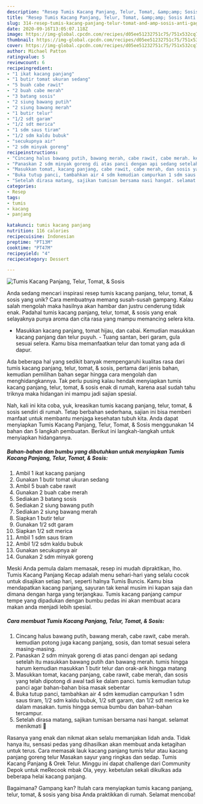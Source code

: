 ```yaml
---
description: "Resep Tumis Kacang Panjang, Telur, Tomat, &amp;amp; Sosis Anti Gagal"
title: "Resep Tumis Kacang Panjang, Telur, Tomat, &amp;amp; Sosis Anti Gagal"
slug: 314-resep-tumis-kacang-panjang-telur-tomat-and-amp-sosis-anti-gagal
date: 2020-09-16T13:05:07.118Z
image: https://img-global.cpcdn.com/recipes/d05ee51232751c75/751x532cq70/tumis-kacang-panjang-telur-tomat-sosis-foto-resep-utama.jpg
thumbnail: https://img-global.cpcdn.com/recipes/d05ee51232751c75/751x532cq70/tumis-kacang-panjang-telur-tomat-sosis-foto-resep-utama.jpg
cover: https://img-global.cpcdn.com/recipes/d05ee51232751c75/751x532cq70/tumis-kacang-panjang-telur-tomat-sosis-foto-resep-utama.jpg
author: Michael Patton
ratingvalue: 5
reviewcount: 6
recipeingredient:
- "1 ikat kacang panjang"
- "1 butir tomat ukuran sedang"
- "5 buah cabe rawit"
- "2 buah cabe merah"
- "3 batang sosis"
- "2 siung bawang putih"
- "2 siung bawang merah"
- "1 butir telur"
- "1/2 sdt garam"
- "1/2 sdt merica"
- "1 sdm saus tiram"
- "1/2 sdm kaldu bubuk"
- "secukupnya air"
- "2 sdm minyak goreng"
recipeinstructions:
- "Cincang halus bawang putih, bawang merah, cabe rawit, cabe merah. kemudian potong juga kacang panjang, sosis, dan tomat sesuai selera masing-masing."
- "Panaskan 2 sdm minyak goreng di atas panci dengan api sedang setelah itu masukkan bawang putih dan bawang merah. tumis hingga harum kemudian masukkan 1 butir telur dan orak-arik hingga matang"
- "Masukkan tomat, kacang panjang, cabe rawit, cabe merah, dan sosis yang telah dipotong di awal tadi ke dalam panci. tumis kemudian tutup panci agar bahan-bahan bisa masak sebentar"
- "Buka tutup panci, tambahkan air 4 sdm kemudian campurkan 1 sdm saus tiram, 1/2 sdm kaldu bubuk, 1/2 sdt garam, dan 1/2 sdt merica ke dalam masakan. tumis hingga semua bumbu dan bahan-bahan tercampur."
- "Setelah dirasa matang, sajikan tumisan bersama nasi hangat. selamat menikmati 🥰"
categories:
- Resep
tags:
- tumis
- kacang
- panjang

katakunci: tumis kacang panjang 
nutrition: 116 calories
recipecuisine: Indonesian
preptime: "PT13M"
cooktime: "PT47M"
recipeyield: "4"
recipecategory: Dessert

---
```



![Tumis Kacang Panjang, Telur, Tomat, &amp; Sosis](https://img-global.cpcdn.com/recipes/d05ee51232751c75/751x532cq70/tumis-kacang-panjang-telur-tomat-sosis-foto-resep-utama.jpg)

Anda sedang mencari inspirasi resep tumis kacang panjang, telur, tomat, &amp; sosis yang unik? Cara membuatnya memang susah-susah gampang. Kalau salah mengolah maka hasilnya akan hambar dan justru cenderung tidak enak. Padahal tumis kacang panjang, telur, tomat, &amp; sosis yang enak selayaknya punya aroma dan cita rasa yang mampu memancing selera kita.

- Masukkan kacang panjang, tomat hijau, dan cabai. Kemudian masukkan kacang panjang dan telur puyuh. - Tuang santan, beri garam, gula sesuai selera. Kamu bisa memanfaatkan telur dan tomat yang ada di dapur.

Ada beberapa hal yang sedikit banyak mempengaruhi kualitas rasa dari tumis kacang panjang, telur, tomat, &amp; sosis, pertama dari jenis bahan, kemudian pemilihan bahan segar hingga cara mengolah dan menghidangkannya. Tak perlu pusing kalau hendak menyiapkan tumis kacang panjang, telur, tomat, &amp; sosis enak di rumah, karena asal sudah tahu triknya maka hidangan ini mampu jadi sajian spesial.


Nah, kali ini kita coba, yuk, kreasikan tumis kacang panjang, telur, tomat, &amp; sosis sendiri di rumah. Tetap berbahan sederhana, sajian ini bisa memberi manfaat untuk membantu menjaga kesehatan tubuh kita. Anda dapat menyiapkan Tumis Kacang Panjang, Telur, Tomat, &amp; Sosis menggunakan 14 bahan dan 5 langkah pembuatan. Berikut ini langkah-langkah untuk menyiapkan hidangannya.

<!--inarticleads1-->

##### Bahan-bahan dan bumbu yang dibutuhkan untuk menyiapkan Tumis Kacang Panjang, Telur, Tomat, &amp; Sosis:

1. Ambil 1 ikat kacang panjang
1. Gunakan 1 butir tomat ukuran sedang
1. Ambil 5 buah cabe rawit
1. Gunakan 2 buah cabe merah
1. Sediakan 3 batang sosis
1. Sediakan 2 siung bawang putih
1. Sediakan 2 siung bawang merah
1. Siapkan 1 butir telur
1. Gunakan 1/2 sdt garam
1. Siapkan 1/2 sdt merica
1. Ambil 1 sdm saus tiram
1. Ambil 1/2 sdm kaldu bubuk
1. Gunakan secukupnya air
1. Gunakan 2 sdm minyak goreng


Meski Anda pemula dalam memasak, resep ini mudah dipraktikan, lho. Tumis Kacang Panjang Kecap adalah menu sehari-hari yang selalu cocok untuk disajikan setiap hari, seperti halnya Tumis Buncis. Kamu bisa mendapatkan kacang panjang, sayuran tak kenal musim ini kapan saja dan dimana dengan harga yang terjangkau. Tumis kacang panjang campur tempe yang dipadukan dengan bumbu pedas ini akan membuat acara makan anda menjadi lebih spesial. 

<!--inarticleads2-->

##### Cara membuat Tumis Kacang Panjang, Telur, Tomat, &amp; Sosis:

1. Cincang halus bawang putih, bawang merah, cabe rawit, cabe merah. kemudian potong juga kacang panjang, sosis, dan tomat sesuai selera masing-masing.
1. Panaskan 2 sdm minyak goreng di atas panci dengan api sedang setelah itu masukkan bawang putih dan bawang merah. tumis hingga harum kemudian masukkan 1 butir telur dan orak-arik hingga matang
1. Masukkan tomat, kacang panjang, cabe rawit, cabe merah, dan sosis yang telah dipotong di awal tadi ke dalam panci. tumis kemudian tutup panci agar bahan-bahan bisa masak sebentar
1. Buka tutup panci, tambahkan air 4 sdm kemudian campurkan 1 sdm saus tiram, 1/2 sdm kaldu bubuk, 1/2 sdt garam, dan 1/2 sdt merica ke dalam masakan. tumis hingga semua bumbu dan bahan-bahan tercampur.
1. Setelah dirasa matang, sajikan tumisan bersama nasi hangat. selamat menikmati 🥰


Rasanya yang enak dan nikmat akan selalu memanjakan lidah anda. Tidak hanya itu, sensasi pedas yang dihasilkan akan membuat anda ketagihan untuk terus. Cara memasak lauk kacang panjang tumis telur atau kacang panjang goreng telur Masakan sayur yang ringkas dan sedap. Tumis Kacang Panjang &amp; Orek Telur. Minggu ini dapat challenge dari Community Depok untuk meRecook mbak Ola, yeyy. kebetulan sekali dikulkas ada beberapa helai kacang panjang. 

Bagaimana? Gampang kan? Itulah cara menyiapkan tumis kacang panjang, telur, tomat, &amp; sosis yang bisa Anda praktikkan di rumah. Selamat mencoba!
